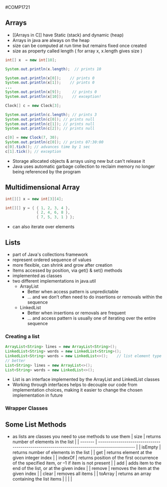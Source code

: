 #COMP1721
## Arrays
- [[Arrays in C]] have Static (stack) and dynamic (heap)
- Arrays in java are always on the heap
- size can be computed at run time but remains fixed once created
- size as property called length ( for array x, x.length gives size )
```java
int[] x  = new int[10];

System.out.println(x.length);  // prints 10

System.out.println(x[0]);    // prints 0
System.out.println(x[1]);    // prints 0
...
System.out.println(x[9]);     // prints 0
System.out.println(x[10]);    // exception!
```

```java
Clock[] c = new Clock[3];  

System.out.println(c.length); // prints 3  
System.out.println(c[0]); // prints null  
System.out.println(c[1]); // prints null  
System.out.println(c[2]); // prints null  

c[0] = new Clock(7, 30);  
System.out.println(c[0]); // prints 07:30:00  
c[0].tick(); // advances time by 1 sec  
c[1].tick(); // exception
```

- Storage allocated objects & arrays using new but can't release it
- Java uses automatic garbage collection to reclaim memory no longer being referenced by the program

## Multidimensional Array
```java
int[][] x = new int[3][4];  

int[][] y = { { 1, 2, 3, 4 },  
			  { 2, 4, 6, 8 },  
			  { 7, 5, 3, 1 } };
```
- can also iterate over elements

## Lists
- part of Java's collections framework
- represent ordered sequence of values
- more flexible, can shrink and grow after creation
- Items accessed by position, via get() & set() methods
- implemented as classes
- two different implementations in java.util
	- ArrayList
		- Better when access pattern is unpredictable
		- … and we donʼt often need to do insertions or removals within the sequence
	- LinkedList
		- Better when insertions or removals are frequent
		- … and access pattern is usually one of iterating over the entire sequence

### Creating a list
```java
ArrayList<String> lines = new ArrayList<String>();  
LinkedList<String> words = new LinkedList<String>();  
LinkedList<String> words = new LinkedList<>();    // list element type can be ommited on RHS
// better
List<String> lines = new ArrayList<>();  
List<String> words = new LinkedList<>();
```
- List is an interface implemented by the ArrayList and  LinkedList classes
- Working through interfaces helps to decouple our code from implementation choices, making it easier to change  the chosen implementation in future

### Wrapper Classes

## Some List Methods
- as lists are classes you need to use methods to use them
| size    | returns number of elements in the list                                                       |
| ------- | -------------------------------------------------------------------------------------------- |
| isEmpty | returns number of elements in the list                                                       |
| get     | returns element at the given integer index                                                   |
| indexOf | returns position of the first occurrence of the specified item, or –1 if item is not present |
| add     | adds item to the end of the list, or at the given index                                      |
| remove  | removes the item at the given index                                                          |
| clear   | removes all items                                                                            |
| toArray | returns an array containing the list items                                                   |                                                                                             |     |     |


